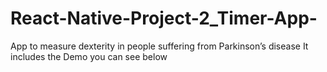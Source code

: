 # React-Native-Project-2_Timer-App-
App to measure dexterity in people  suffering from Parkinson’s disease 
It includes the Demo you can see below
